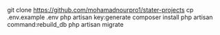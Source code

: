 git clone https://github.com/mohamadnourpro1/stater-projects
cp .env.example .env
php artisan key:generate
composer install
php artisan command:rebuild_db
php artisan migrate

